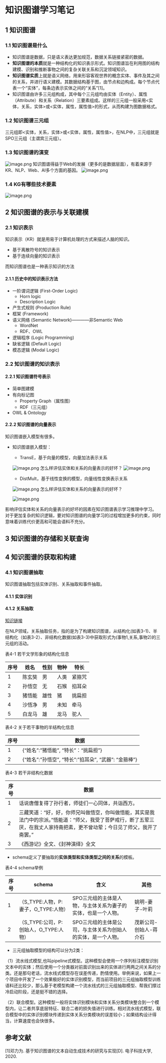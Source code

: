 # 知识图谱学习笔记
## 1 知识图谱
### 1.1 知识图谱是什么
* 知识图谱是数据，只是语义表达更加规范，数据关系链接紧密的数据。
* **知识图谱的本质**就是一种结构化的知识表示形式。知识图谱旨在利用图的结构建模、识别和推断事物之间的复杂关联关系和沉淀领域知识。
* **知识图谱实质**上就是语义网络，用来形容客观世界的概念实体、事件及其之间的关系，并进行语义建模。其数据结构基于图，由节点和边构成。每个节点代表一个“实体”，每条边表示实体之间的“关系”[1]。
* 知识图谱由许多三元组构成，其中每个三元组均由实体（Entity）、属性（Attribute）和关系（Relation）三要素组成。这样的三元组一般采用<实体，关系，实体>或<实体，属性，属性值>的形式，从而构建为图数据格式。
### 1.2 知识图谱三元组
三元组即<实体，关系，实体>或<实体，属性，属性值>，在NLP中，三元组就是SPO三元组（主谓宾三元组）。
### 1.3 知识图谱的演变

![image.png](https://p6-juejin.byteimg.com/tos-cn-i-k3u1fbpfcp/1d5a3ca0cddf477994ad1880a65ffee6~tplv-k3u1fbpfcp-jj-mark:0:0:0:0:q75.image#?w=952&h=278&s=103267&e=png&b=ffffff)
知识图谱得益于Web的发展（更多的是数据层⾯），有着来源于KR、NLP、Web、AI多个⽅⾯的基因。
![image.png](https://p9-juejin.byteimg.com/tos-cn-i-k3u1fbpfcp/7b4d371cbba7408bab1b78cfe676bc37~tplv-k3u1fbpfcp-jj-mark:0:0:0:0:q75.image#?w=1057&h=668&s=129725&e=png&b=ffffff)
### 1.4 KG有哪些技术要素

![image.png](https://p1-juejin.byteimg.com/tos-cn-i-k3u1fbpfcp/9a91500e581f4435851ce78ce812be53~tplv-k3u1fbpfcp-jj-mark:0:0:0:0:q75.image#?w=1014&h=576&s=100956&e=png&b=fefefe)
## 2 知识图谱的表示与关联建模
### 2.1 知识表示
知识表示（KR）就是⽤易于计算机处理的⽅式来描述⼈脑的知识。
* 基于离散符号的知识表示
* 基于连续向量的知识表示            

而知识图谱也是一种表示知识的方法
#### 2.1.1 历史中的知识表示方法
* ⼀阶谓词逻辑 (First-Order Logic)
    * Horn logic 
    * Description Logic
* 产⽣式规则 (Production Rule)
* 框架 (Framework)
* 语义⽹络 (Semantic Network)————⾮Semantic Web
    * WordNet
    * RDF、OWL
* 逻辑程序 (Logic Programming)
* 缺省逻辑 (Default Logic)
* 模态逻辑 (Modal Logic)
### 2.2 知识图谱的知识表示
#### 2.2.1 知识图谱符号表示
* 简单图建模
* 有向标记图
    * Property Graph（属性图）
    * RDF（三元组）
* OWL & Ontology
#### 2.2.2 知识图谱的向量表示
知识图谱嵌入模型有很多。
* 知识图谱嵌入模型：
    * TransE，基于向量的模型，向量加法表示关系

    ![image.png](https://p6-juejin.byteimg.com/tos-cn-i-k3u1fbpfcp/39cd1be9e56c44bf99b7c403dfa44753~tplv-k3u1fbpfcp-jj-mark:0:0:0:0:q75.image#?w=1272&h=714&s=441846&e=png&b=f1f6f9)
怎么样评估实体和关系的向量表示的好坏？
    ![image.png](https://p6-juejin.byteimg.com/tos-cn-i-k3u1fbpfcp/c4ed90518c1d4093b05f51f762c8053a~tplv-k3u1fbpfcp-jj-mark:0:0:0:0:q75.image#?w=1446&h=689&s=386640&e=png&b=f1f6f9)
    
    * DistMult，基于线性变换的模型，向量线性变换表示关系
 
    ![image.png](https://p9-juejin.byteimg.com/tos-cn-i-k3u1fbpfcp/ba0e611bdd044f13ae971d7413f9c91e~tplv-k3u1fbpfcp-jj-mark:0:0:0:0:q75.image#?w=1769&h=701&s=672270&e=png&b=f1f6f9)
怎么样评估实体和关系的向量表示的好坏？

    ![image.png](https://p9-juejin.byteimg.com/tos-cn-i-k3u1fbpfcp/c18eb80c2be749ecb2d5609ea9996a98~tplv-k3u1fbpfcp-jj-mark:0:0:0:0:q75.image#?w=1440&h=670&s=391278&e=png&b=f0f5f8)

影响评估实体和关系的向量表示的好坏的因素在知识图谱表示学习推理中学习。          
对于更加复杂的知识逻辑，要对知识图谱的向量学习的过程增加更多的约束，同时意味着训练代价更高和可能会语料不充分。
## 3 知识图谱的存储和关联查询
## 4 知识图谱的获取和构建
### 4.1 知识图谱抽取
知识图谱抽取包括实体识别、关系抽取和事件抽取。
#### 4.1.1 实体识别
#### 4.1.2 关系抽取
[知识链接](https://zhuanlan.zhihu.com/p/237452918)

在NLP领域，关系抽取任务，指的是为了构建知识图谱，从结构化(如表3-1)、半结构化（如表3-2）、非结构化数据(如表3-3)中获取形式为(事物1,关系,事物2)的三元组的活动。

表4-1 若干文学形象的结构化信息

| 序号 | 姓名  | 性别 | 物种 | 特长  |
| -- | --- | -- | -- | --- |
| 1  | 陈玄奘 | 男  | 人类 | 紧箍咒 |
| 2  | 孙悟空 | 无  | 石猴 | 掐耳朵 |
| 3  | 猪悟能 | 雄性 | 猪  | 挑扁担 |
| 4  | 沙悟净 | 男  | 未知 | 牵马  |
| 5  | 白龙马 | 雄  | 龙马 | 驼人  |

表4-2 关于若干事物的半结构化信息

| 序号 | 数据                                    |
| -- | ------------------------------------- |
| 1  | {“姓名”:”猪悟能”, “特长”：“挑扁担”}              |
| 2  | {“姓名”:”孙悟空”, “特长”:”掐耳朵”, “武器”: “金箍棒”} |

表4-3 若干非结构化数据

| 序号 | 数据                                                                                        |
| -- | ----------------------------------------------------------------------------------------- |
| 1  | 话说唐僧复得了孙行者，师徒们一心同体，共诣西方。                                                                  |
| 2  | 三藏笑道：“好，好，你师兄叫做悟空，你叫做悟能，其实是我法门中的宗派。”悟能道：“师父，我受了菩萨戒行，断了五荤三厌，在我丈人家持斋把素，更不曾动荤；今日见了师父，我开了斋罢。” |
| 3  | 《西游记》全文、《封神演绎》全文  |

* schema定义了要抽取的**实体类型和实体类型之间的关系**的模板。

表4-4 schema举例

| 序号 | schema                      | 含义                               | 其他           |
| -- | --------------------------- | -------------------------------- | ------------ |
| 1  | （S_TYPE:人物，P:妻子，O_TYPE:人物）  | SPO三元组的主体是人物，与主体关系为妻子的实体，也是一个人物。 | 姚明-妻子-叶莉     |
| 2  | （S_TYPE:公司，P:创始人，O_TYPE:人物） | SPO三元组的主体是公司，与主体关系为创始人的实体，是一个人物。 | 茂新公司-创始人-蒋介石  |

* 三元组抽取模型的结构可以分为2类：

（1）流水线式模型,也叫pipeline式模型。这种模型会使用一个序列标注模型识别文本中的实体；然后使用一个分类器对前面识别出来的实体进行两两之间关系的分类。还是那句老话，流水线式模型存在误差传递，酌情使用。举例来说，如果上一个项目中开发了一个效果极好的实体识别模型，而当前项目的三元组抽取模型训练语料还比较少，那么基于老模型构建一个流水线式的三元组抽取模型、帮我们撑过冷启动阶段，还是挺不错的选择。

（2）联合模型。这种模型一般将实体识别模块和实体关系分类模块整合到一个模型内，让二者共享底层特征、联合二者的损失值进行训练。相对流水线式模型，联合模型中的实体识别模块传递到实体关系分类模块的误差较小；如果结构设计得当，计算速度也会快很多。

## 参考文献
[1]邓力为. 基于知识图谱的文本自动生成技术的研究与实现[D]. 电子科技大学, 2020.
